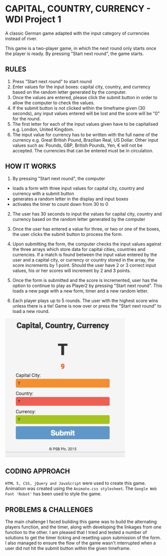 # CAPITAL, COUNTRY, CURRENCY - WDI Project 1

A classic German game adapted with the input category of currencies instead of river.

This game is a two-player game, in which the next round only starts once the player is ready. By pressing "Start next round", the game starts. 


## RULES

1. Press "Start next round" to start round
2. Enter values for the input boxes: capital city, country, and currency based on the random letter generated by the computer.
3. Once the values are entered, please click the submit button in order to allow the computer to check the values.
4. If the submit button is not clicked within the timeframe given (30 seconds), any input values entered will be lost and the score will be "0" for the round. 
5. The first letter for each of the input values given have to be capitalised e.g. London, United Kingdom.
6. The input value for currency has to be written with the full name of the currency e.g. Great British Pound, Brazilian Real, US Dollar. Other input values such as: Pounds, GBP, British Pounds, Yen, € will not be accepted. The currencies that can be entered must be in circulation.   


## HOW IT WORKS

1. By pressing "Start next round", the computer
  - loads a form with three input values for capital city, country and currency with a submit button
  - generates a random letter in the display and input boxes
  - activates the timer to count down from 30 to 0

2. The user has 30 seconds to input the values for capital city, country and currency based on the random letter generated by the computer

3. Once the user has entered a value for three, or two or one of the boxes, the user clicks the submit button to process the form. 

4. Upon submitting the form, the computer checks the input values against the three arrays which store data for capital cities, countries and currencies. If a match is found between the input value entered by the user and a capital city, or currency or country stored in the array, the score increments by 1 point. Should the user have 2 or 3 correct input values, his or her scores will increment by 2 and 3 points.

5. Once the form is submitted and the score is incremented, user has the option to continue to play as Player2 by pressing "Start next round". This loads a new page with a new form, timer and a new random letter. 

6. Each player plays up to 5 rounds. The user with the highest score wins unless there is a tie! Game is now over or press the "Start next round" to load a new round. 

![](./CapitalCountryCurrencyImg.tiff) 


## CODING APPROACH

```HTML 5, CSS, jQuery and JavaScript``` were used to create this game.
Animation was created using the ```Animate.css stylesheet```.
The ```Google Web Font 'Robot'``` has been used to style the game.


## PROBLEMS & CHALLENGES

The main challenge I faced building this game was to build the alternating players function, and the timer, along with developing the linkages from one function to the other. I am pleased that I tried and tested a number of solutions to get the timer ticking and resetting upon submission of the form. I also managed to ensure the flow of the game wasn't interrupted when a user did not hit the submit button within the given timeframe.  
